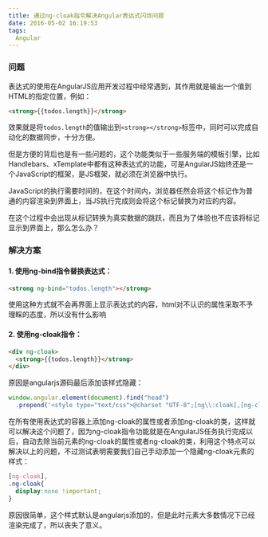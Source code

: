 ```yaml
---
title: 通过ng-cloak指令解决Angular表达式闪烁问题
date: 2016-05-02 16:19:53
tags:
  Angular
---
```

### 问题

表达式的使用在AngularJS应用开发过程中经常遇到，其作用就是输出一个值到HTML的指定位置，例如：

```html
<strong>{{todos.length}}</strong>
```

效果就是将`todos.length`的值输出到`<strong></strong>`标签中，同时可以完成自动化的数据同步，十分方便。

但是方便的背后也是有一些问题的，这个功能类似于一些服务端的模板引擎，比如Handlebars、xTemplate中都有这种表达式的功能，可是AngularJS始终还是一个JavaScript的框架，是JS框架，就必须在浏览器中执行。

JavaScript的执行需要时间的，在这个时间内，浏览器任然会将这个标记作为普通的内容渲染到界面上，当JS执行完成则会将这个标记替换为对应的内容。

在这个过程中会出现从标记转换为真实数据的跳跃，而且为了体验也不应该将标记显示到界面上，那么怎么办？

### 解决方案

#### 1. 使用ng-bind指令替换表达式：

```html
<strong ng-bind="todos.length"></strong>
```

使用这种方式就不会再界面上显示表达式的内容，html对不认识的属性采取不予理睬的态度，所以没有什么影响

#### 2. 使用ng-cloak指令：

```html
<div ng-cloak>
  <strong>{{todos.length}}</strong>
</div>
```

原因是angularjs源码最后添加该样式隐藏：

```javascript
window.angular.element(document).find("head")
  .prepend('<style type="text/css">@charset "UTF-8";[ng\\:cloak],[ng-cloak],[data-ng-cloak],[x-ng-cloak],.ng-cloak,.x-ng-cloak,.ng-hide{display:none !important;}');
```

在所有使用表达式的容器上添加ng-cloak的属性或者添加ng-cloak的类，这样就可以解决这个问题了，因为ng-cloak指令功能就是在AngularJS任务执行完成以后，自动去除当前元素的ng-cloak的属性或者ng-cloak的类，利用这个特点可以解决以上的问题，不过测试表明需要我们自己手动添加一个隐藏ng-cloak元素的样式：

```css
[ng-cloak],
.ng-cloak{
  display:none !important;
}
```

原因很简单，这个样式默认是angularjs添加的，但是此时元素大多数情况下已经渲染完成了，所以丧失了意义。
